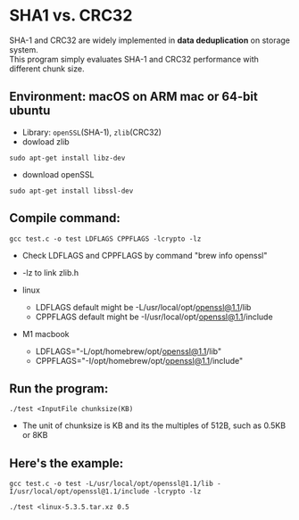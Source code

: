 # SHA1 vs. CRC32

SHA-1 and CRC32 are widely implemented in __data deduplication__ on storage system.  
This program simply evaluates SHA-1 and CRC32 performance with different chunk size.

## Environment: macOS on ARM mac or 64-bit ubuntu  
* Library: `openSSL`(SHA-1), `zlib`(CRC32)
 * dowload zlib
 ```
 sudo apt-get install libz-dev
 ```
 * download openSSL
 ```
 sudo apt-get install libssl-dev
 ```
## Compile command:  
```
gcc test.c -o test LDFLAGS CPPFLAGS -lcrypto -lz  
```
* Check LDFLAGS and CPPFLAGS by command "brew info openssl"  
* -lz to link zlib.h  

* linux
  * LDFLAGS default might be -L/usr/local/opt/openssl@1.1/lib 
  * CPPFLAGS default might be -I/usr/local/opt/openssl@1.1/include

* M1 macbook
  * LDFLAGS="-L/opt/homebrew/opt/openssl@1.1/lib"
  * CPPFLAGS="-I/opt/homebrew/opt/openssl@1.1/include"

## Run the program:  
```
./test <InputFile chunksize(KB)  
``` 
* The unit of chunksize is KB and its the multiples of 512B, such as 0.5KB or 8KB

## Here's the example:  
```
gcc test.c -o test -L/usr/local/opt/openssl@1.1/lib -I/usr/local/opt/openssl@1.1/include -lcrypto -lz
```
```
./test <linux-5.3.5.tar.xz 0.5
```
